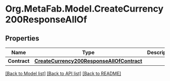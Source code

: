 
# Org.MetaFab.Model.CreateCurrency200ResponseAllOf

## Properties

Name | Type | Description | Notes
------------ | ------------- | ------------- | -------------
**Contract** | [**CreateCurrency200ResponseAllOfContract**](CreateCurrency200ResponseAllOfContract.md) |  | [optional] 

[[Back to Model list]](../README.md#documentation-for-models)
[[Back to API list]](../README.md#documentation-for-api-endpoints)
[[Back to README]](../README.md)

